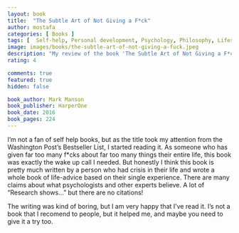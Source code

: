 ```yaml
---
layout: book
title:  "The Subtle Art of Not Giving a F*ck"
author: mostafa
categories: [ Books ]
tags: [  Self-help, Personal development, Psychology, Philosophy, Lifestyle, Authenticity, Meaning, Happiness, Resilience ]
image: images/books/the-subtle-art-of-not-giving-a-fuck.jpeg
description: "My review of the book 'The Subtle Art of Not Giving a F*ck', by Mark Manson"
rating: 4

comments: true
featured: true
hidden: false

book_author: Mark Manson
book_publisher: HarperOne
book_date: 2016
book_pages: 224
---
```


I’m not a fan of self help books, but as the title took my attention from the Washington Post’s Bestseller List, I started reading it. As someone who has given far too many f*cks about far too many things their entire life, this book was exactly the wake up call I needed. But honestly I think this book is pretty much written by a person who had crisis in their life and wrote a whole book of life-advice based on their single experience. There are many claims about what psychologists and other experts believe. A lot of “Research shows…” but there are no citations!

The writing was kind of boring, but I am very happy that I’ve read it. I’s not a book that I recomend to people, but it helped me, and maybe you need to give it a try too.
